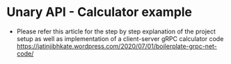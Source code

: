 # Unary API - Calculator example


* Please refer this article for the step by step explanation of the project setup as well as implementation of a client-server gRPC calculator code https://jatinjibhkate.wordpress.com/2020/07/01/boilerplate-grpc-net-code/
